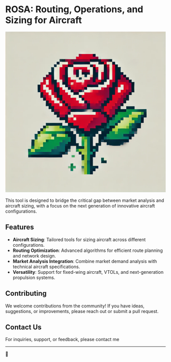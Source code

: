 # ROSA: Routing, Operations, and Sizing for Aircraft
![ROSA Logo](./assets/rose.png)

This tool is designed to bridge the critical gap between market analysis and aircraft sizing, with a focus on the next generation of innovative aircraft configurations.

## Features
- **Aircraft Sizing**: Tailored tools for sizing aircraft across different configurations.
- **Routing Optimization**: Advanced algorithms for efficient route planning and network design.
- **Market Analysis Integration**: Combine market demand analysis with technical aircraft specifications.
- **Versatility**: Support for fixed-wing aircraft, VTOLs, and next-generation propulsion systems.

## Contributing
We welcome contributions from the community! If you have ideas, suggestions, or improvements, please reach out or submit a pull request.

## Contact Us
For inquiries, support, or feedback, please contact me

---
🌹

